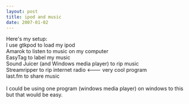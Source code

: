 ```yaml
---
layout: post
title: ipod and music
date: 2007-01-02
---
```


Here's my setup:<br />I use gtkpod to load my ipod<br />Amarok to listen to music on my computer<br />EasyTag to label my music<br />Sound Juicer (and Windows media player) to rip music<br />Streamripper to rip internet radio <--- very cool program<br />last.fm to share music<br /><br />I could be using one program (windows media player) on windows to this but that would be easy.
